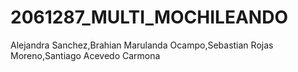 # 2061287_MULTI_MOCHILEANDO
Alejandra Sanchez,Brahian Marulanda Ocampo,Sebastian Rojas Moreno,Santiago Acevedo Carmona
